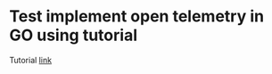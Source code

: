 # Test implement open telemetry in GO using tutorial

Tutorial [link](https://opentelemetry.io/docs/instrumentation/go/getting-started/)